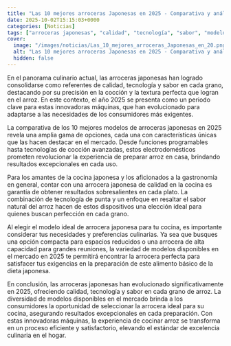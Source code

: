 ```yaml
---
title: "Las 10 mejores arroceras Japonesas en 2025 - Comparativa y análisis"
date: 2025-10-02T15:15:03+0000
categories: [Noticias]
tags: ["arroceras japonesas", "calidad", "tecnología", "sabor", "modelos", "cocina japonesa", "mercado."]
cover:
  image: "/images/noticias/Las_10_mejores_arroceras_Japonesas_en_20.png"
  alt: "Las 10 mejores arroceras Japonesas en 2025 - Comparativa y análisis"
  hidden: false
---
```


En el panorama culinario actual, las arroceras japonesas han logrado consolidarse como referentes de calidad, tecnología y sabor en cada grano, destacando por su precisión en la cocción y la textura perfecta que logran en el arroz. En este contexto, el año 2025 se presenta como un periodo clave para estas innovadoras máquinas, que han evolucionado para adaptarse a las necesidades de los consumidores más exigentes. 

La comparativa de los 10 mejores modelos de arroceras japonesas en 2025 revela una amplia gama de opciones, cada una con características únicas que las hacen destacar en el mercado. Desde funciones programables hasta tecnologías de cocción avanzadas, estos electrodomésticos prometen revolucionar la experiencia de preparar arroz en casa, brindando resultados excepcionales en cada uso. 

Para los amantes de la cocina japonesa y los aficionados a la gastronomía en general, contar con una arrocera japonesa de calidad en la cocina es garantía de obtener resultados sobresalientes en cada plato. La combinación de tecnología de punta y un enfoque en resaltar el sabor natural del arroz hacen de estos dispositivos una elección ideal para quienes buscan perfección en cada grano.

Al elegir el modelo ideal de arrocera japonesa para tu cocina, es importante considerar tus necesidades y preferencias culinarias. Ya sea que busques una opción compacta para espacios reducidos o una arrocera de alta capacidad para grandes reuniones, la variedad de modelos disponibles en el mercado en 2025 te permitirá encontrar la arrocera perfecta para satisfacer tus exigencias en la preparación de este alimento básico de la dieta japonesa.

En conclusión, las arroceras japonesas han evolucionado significativamente en 2025, ofreciendo calidad, tecnología y sabor en cada grano de arroz. La diversidad de modelos disponibles en el mercado brinda a los consumidores la oportunidad de seleccionar la arrocera ideal para su cocina, asegurando resultados excepcionales en cada preparación. Con estas innovadoras máquinas, la experiencia de cocinar arroz se transforma en un proceso eficiente y satisfactorio, elevando el estándar de excelencia culinaria en el hogar.
